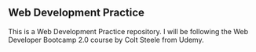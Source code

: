 ## Web Development Practice

This is a Web Development Practice repository. I will be following the Web Developer Bootcamp 2.0 course by Colt Steele from Udemy.
